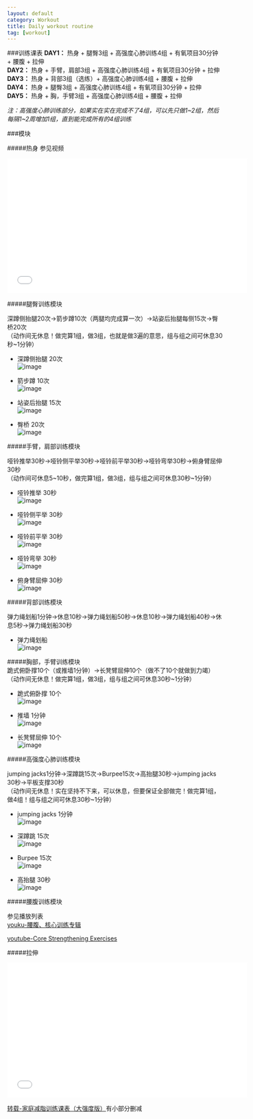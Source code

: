 ```yaml
---
layout: default
category: Workout
title: Daily workout routine
tag: [workout]
---
```


###训练课表
__DAY1：__ 热身 + 腿臀3组 + 高强度心肺训练4组 + 有氧项目30分钟 + 腰腹 + 拉伸  
__DAY2：__ 热身 + 手臂，肩部3组 + 高强度心肺训练4组 + 有氧项目30分钟 + 拉伸  
__DAY3：__ 热身 + 背部3组（选练）+ 高强度心肺训练4组 + 腰腹 + 拉伸  
__DAY4：__ 热身 + 腿臀3组 + 高强度心肺训练4组 + 有氧项目30分钟 + 拉伸  
__DAY5：__ 热身 + 胸，手臂3组 + 高强度心肺训练4组  + 腰腹 + 拉伸  

_注：高强度心肺训练部分，如果实在实在完成不了4组，可以先只做1~2组，然后每隔1~2周增加1组，直到能完成所有的4组训练_

###模块  

#####热身 
参见视频    
<iframe width="560" height="315" src="//www.youtube.com/embed/NXAf37S4ZJE" frameborder="0" allowfullscreen></iframe>  

#####腿臀训练模块  

深蹲侧抬腿20次→箭步蹲10次（两腿均完成算一次）→站姿后抬腿每侧15次→臀桥20次  
（动作间无休息！做完算1组，做3组，也就是做3遍的意思，组与组之间可休息30秒~1分钟）

* 深蹲侧抬腿 20次  
![image]({{site.img_url}}/2014-04-28-深蹲侧抬腿.gif)  

* 箭步蹲 10次  
![image]({{site.img_url}}/2014-04-28-箭步蹲.gif)  

* 站姿后抬腿 15次  
![image]({{site.img_url}}/2014-04-28-站姿后抬腿.gif)  

* 臀桥 20次  
![image]({{site.img_url}}/2014-04-28-臀桥.gif)  

#####手臂，肩部训练模块  

哑铃推举30秒→哑铃侧平举30秒→哑铃前平举30秒→哑铃弯举30秒→俯身臂屈伸30秒  
（动作间可休息5~10秒，做完算1组，做3组，组与组之间可休息30秒~1分钟）   

* 哑铃推举 30秒  
![image]({{site.img_url}}/2014-04-28-哑铃推举.gif)  

* 哑铃侧平举 30秒  
![image]({{site.img_url}}/2014-04-28-哑铃侧平举.gif)  

* 哑铃前平举 30秒  
![image]({{site.img_url}}/2014-04-28-哑铃前平举.gif)  

* 哑铃弯举 30秒  
![image]({{site.img_url}}/2014-04-28-哑铃弯举.gif)  

* 俯身臂屈伸 30秒  
![image]({{site.img_url}}/2014-04-28-俯身臂屈伸.gif)  


#####背部训练模块

弹力绳划船1分钟→休息10秒→弹力绳划船50秒→休息10秒→弹力绳划船40秒→休息5秒→弹力绳划船30秒 

* 弹力绳划船  
![image]({{site.img_url}}/2014-04-28-弹力绳划船.gif)  


#####胸部，手臂训练模块  
跪式俯卧撑10个（或推墙1分钟）→长凳臂屈伸10个（做不了10个就做到力竭）  
（动作间无休息！做完算1组，做3组，组与组之间可休息30秒~1分钟）  

* 跪式俯卧撑 10个  
![image]({{site.img_url}}/2014-04-28-跪式俯卧撑.gif)  

* 推墙 1分钟  
![image]({{site.img_url}}/2014-04-28-推墙.gif)  

* 长凳臂屈伸 10个  
![image]({{site.img_url}}/2014-04-28-长凳臂屈伸.gif)  


#####高强度心肺训练模块  

jumping jacks1分钟→深蹲跳15次→Burpee15次→高抬腿30秒→jumping jacks 30秒→平板支撑30秒  
（动作间无休息！实在坚持不下来，可以休息，但要保证全部做完！做完算1组，做4组！组与组之间可休息30秒~1分钟）

* jumping jacks 1分钟  
![image]({{site.img_url}}/2014-04-28-jumpingjacks.gif)  

* 深蹲跳 15次  
![image]({{site.img_url}}/2014-04-28-深蹲跳.gif)  

* Burpee 15次  
![image]({{site.img_url}}/2014-04-28-Burpee.gif)  

* 高抬腿 30秒  
![image]({{site.img_url}}/2014-04-28-高抬腿.gif)  

  
#####腰腹训练模块  

参见播放列表  
[youku-腰腹、核心训练专辑](https://www.youtube.com/playlist?list=PLpXJ7Rlnuy86fCPGMsMSb1jon0OMB1dXk)

[youtube-Core Strengthening Exercises](https://www.youtube.com/playlist?list=PLpXJ7Rlnuy86fCPGMsMSb1jon0OMB1dXk)

#####拉伸  

<iframe width="560" height="315" src="//www.youtube.com/embed/HEFuZVx60UY" frameborder="0" allowfullscreen></iframe>  


[转载-家庭减脂训练课表（大强度版）](http://blog.sina.com.cn/s/blog_5113c62d0101gk3c.html)有小部分删减

